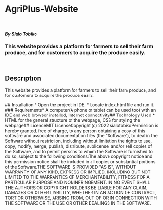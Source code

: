 # AgriPlus-Website
​
##### By Sialo Tobiko 
### This website provides a platform for farmers to sell their farm produce, and for customers to acquire the produce easily.
​
​
## Description
<p>This website provides a platform for farmers to sell their farm produce, and for customers to acquire the produce easily.
</p>
​
## Installation
* Open the project in IDE.
* Locate index.html file and run it.
​
### Requirements
​
* A computer(A phone or tablet can be used too) with an IDE and web browser installed, Internet connectivity
​
​
## Technology Used
* HTML for the general structure of the webpage, CSS for styling the webpage
​
​
## Licence
​
MIT License
​
Copyright (c) 2022 sialotobiko
​
Permission is hereby granted, free of charge, to any person obtaining a copy
of this software and associated documentation files (the "Software"), to deal
in the Software without restriction, including without limitation the rights
to use, copy, modify, merge, publish, distribute, sublicense, and/or sell
copies of the Software, and to permit persons to whom the Software is
furnished to do so, subject to the following conditions:
​
The above copyright notice and this permission notice shall be included in all
copies or substantial portions of the Software.
​
THE SOFTWARE IS PROVIDED "AS IS", WITHOUT WARRANTY OF ANY KIND, EXPRESS OR
IMPLIED, INCLUDING BUT NOT LIMITED TO THE WARRANTIES OF MERCHANTABILITY,
FITNESS FOR A PARTICULAR PURPOSE AND NONINFRINGEMENT. IN NO EVENT SHALL THE
AUTHORS OR COPYRIGHT HOLDERS BE LIABLE FOR ANY CLAIM, DAMAGES OR OTHER
LIABILITY, WHETHER IN AN ACTION OF CONTRACT, TORT OR OTHERWISE, ARISING FROM,
OUT OF OR IN CONNECTION WITH THE SOFTWARE OR THE USE OR OTHER DEALINGS IN THE
SOFTWARE.
